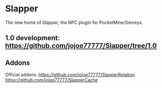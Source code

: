 # Slapper
The new home of Slapper, the NPC plugin for PocketMine/Genisys.

## 1.0 development: https://github.com/jojoe77777/Slapper/tree/1.0

## Addons

Official addons:
https://github.com/jojoe77777/SlapperRotation
https://github.com/jojoe77777/SlapperCache
